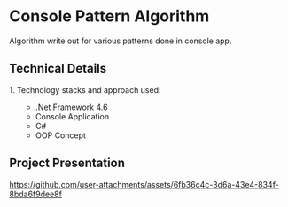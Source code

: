 # Console Pattern Algorithm
Algorithm write out for various patterns done in console app.

## Technical Details
<p>
  1. Technology stacks and approach used:
  <ul>
        <ul>
          <li>.Net Framework 4.6</li>
          <li>Console Application</li>
          <li>C#</li>
          <li>OOP Concept</li>
        </ul>
      </ul>
</p>

## Project Presentation
https://github.com/user-attachments/assets/6fb36c4c-3d6a-43e4-834f-8bda6f9dee8f
